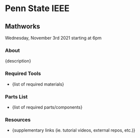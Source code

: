 # Penn State IEEE
## Mathworks
Wednesday, November 3rd 2021 starting at 6pm

### About 
{description}

### Required Tools
- {list of required materials}

### Parts List
- {list of required parts/components}

### Resources
- {supplementary links (ie. tutorial videos, external repos, etc.)}
